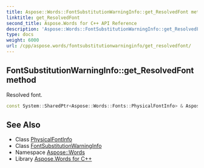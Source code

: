 ```yaml
---
title: Aspose::Words::FontSubstitutionWarningInfo::get_ResolvedFont method
linktitle: get_ResolvedFont
second_title: Aspose.Words for C++ API Reference
description: 'Aspose::Words::FontSubstitutionWarningInfo::get_ResolvedFont method. Resolved font in C++.'
type: docs
weight: 6000
url: /cpp/aspose.words/fontsubstitutionwarninginfo/get_resolvedfont/
---
```

## FontSubstitutionWarningInfo::get_ResolvedFont method


Resolved font.

```cpp
const System::SharedPtr<Aspose::Words::Fonts::PhysicalFontInfo> & Aspose::Words::FontSubstitutionWarningInfo::get_ResolvedFont() const
```

## See Also

* Class [PhysicalFontInfo](../../../aspose.words.fonts/physicalfontinfo/)
* Class [FontSubstitutionWarningInfo](../)
* Namespace [Aspose::Words](../../)
* Library [Aspose.Words for C++](../../../)
